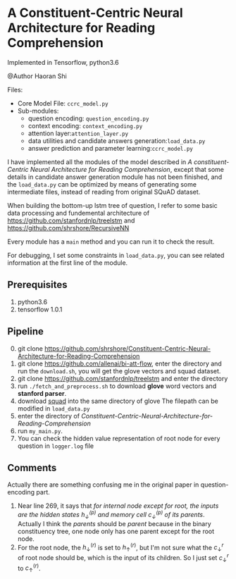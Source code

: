 # A Constituent-Centric Neural Architecture for Reading Comprehension

Implemented in Tensorflow, python3.6

@Author Haoran Shi

Files:
- Core Model File: ``ccrc_model.py``
- Sub-modules:
    - question encoding: ``question_encoding.py``
    - context encoding: ``context_encoding.py``
    - attention layer:``attention_layer.py``
    - data utilities and candidate answers generation:``load_data.py``
    - answer prediction and parameter learning:``ccrc_model.py``

I have implemented all the modules of the model described in *A constituent-Centric Neural Architecture for Reading Comprehension*, except that some details in candidate answer generation module has not been finished, and the ``load_data.py`` can be optimized by means of generating some intermediate files, instead of reading from original SQuAD dataset.

When building the bottom-up lstm tree of question, I refer to some basic data processing and fundemental architecture of https://github.com/stanfordnlp/treelstm and  https://github.com/shrshore/RecursiveNN

Every module has a ``main`` method and you can run it to check the result.

For debugging, I set some constraints in ``load_data.py``, you can see related information at the first line of the module.

## Prerequisites
1. python3.6
2. tensorflow 1.0.1
## Pipeline
0. git clone https://github.com/shrshore/Constituent-Centric-Neural-Architecture-for-Reading-Comprehension
1. git clone https://github.com/allenai/bi-att-flow, enter the directory and run the ``download.sh``, you will get the glove vectors and squad dataset.
2. git clone https://github.com/stanfordnlp/treelstm and enter the directory
3. run ``./fetch_and_preprocess.sh`` to download **glove** word vectors and **stanford parser**.
4. download [squad](https://rajpurkar.github.io/SQuAD-explorer/) into the same directory of glove The filepath can be modified in ``load_data.py``
5. enter the directory of *Constituent-Centric-Neural-Architecture-for-Reading-Comprehension*
6. run ``my_main.py``. 
7. You can check the hidden value representation of root node for every question in ``logger.log`` file

## Comments

Actually there are something confusing me in the original paper in question-encoding part. 

1. Near line 269, it says that *for internal node except for root, the inputs are the hidden states $h_{\downarrow}^{(p)}$ and memory cell $c_{\downarrow}^{(p)}$ of its parents*. Actually I think the *parents* should be *parent* because in the binary constituency tree, one node only has one parent except for the root node.
2. For the root node, the $h_{\downarrow}^{(r)}$ is set to $h_{\uparrow}^{(r)}$, but I'm not sure what the $c_{\downarrow}^{r}$ of root node should be, which is the input of its children. So I just set $c_{\downarrow}^{r}$ to $c_{\uparrow}^{(r)}$.
